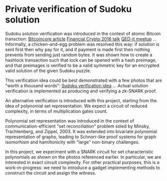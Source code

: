 # Private verification of Sudoku solution

Sudoku solution verification was introduced in the context of atomic Bitcoin transction:
[Bitcoincore article](https://bitcoincore.org/en/2016/02/26/zero-knowledge-contingent-payments-announcement/)
[Financial Crypto 2016 talk](https://github.com/zcash-hackworks/pay-to-sudoku)
[QED-it meetup](https://www.youtube.com/watch?v=bD-xTQ0_2nA)
...
Informally, a chicken-and-egg problem was resolved this way:
if solution is sent first then why pay for it, and
if payment is made first then nothing prevents from sending just random bytes.
It was shown how to create a hashlock transaction such that
lock can be opened with a hash preimage,
and that preimages is verified to be a valid symmetric key for an encrypted valid solution of the given Sudoku puzzle.

This verification idea could be best demonstrated with a few photos that are "worth a thousand words":
[Sudoku verification idea](http://www.wisdom.weizmann.ac.il/~naor/PAPERS/SUDOKU_DEMO/)
...
Actual solution verification is implemented as producing and verifying a zk-SNARK proof.

An alternative verification is introduced with this project,
starting from the idea of polynomial set representation.
We expect a circuit of reduced complexity, in terms of multiplication gates count.

Polynomial set representation was introduced in the context of communication-efficient
"set reconciliation" problem soled by Minsky, Trachtenberg, and Zippel, 2003.
It was extended into bivariate polynomial representation of graphs,
leading to Schnorr-like proof systems for graph isomorhism and hamiltonicity with "large" non-binary challenges.

In this project, we experiment with a SNARK circuit for set characteristic polynomials
as shown on the photos referenced earlier.
In particular, we are interested in exact circuit complexity.
For other practical purposes, this is a work-in-progress:
we need to introduce a gadget
implementing methods to construct the circuit and assign the witness.
